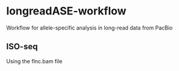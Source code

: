 # longreadASE-workflow
Workflow for allele-specific analysis in long-read data from PacBio

## ISO-seq
Using the flnc.bam file 
